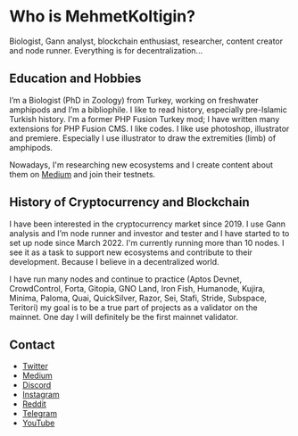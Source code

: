 # Who is MehmetKoltigin?
Biologist, Gann analyst, blockchain enthusiast, researcher, content creator and node runner. Everything is for decentralization...

## Education and Hobbies
I’m a Biologist (PhD in Zoology) from Turkey, working on freshwater amphipods and I’m a bibliophile. I like to read history, especially pre-Islamic Turkish history. I'm a former PHP Fusion Turkey mod; I have written many extensions for PHP Fusion CMS. I like codes. I like use photoshop, illustrator and premiere. Especially I use illustrator to draw the extremities (limb) of amphipods.

Nowadays, I'm researching new ecosystems and I create content about them on [Medium](https://medium.com/@mehmetkoltigin) and join their testnets.

## History of Cryptocurrency and Blockchain
I have been interested in the cryptocurrency market since 2019. I use Gann analysis and I’m node runner and investor and tester and I have started to to set up node since March 2022. I'm currently running more than 10 nodes. I see it as a task to support new ecosystems and contribute to their development. Because I believe in a decentralized world.

I have run many nodes and continue to practice (Aptos Devnet, CrowdControl, Forta, Gitopia, GNO Land, Iron Fish, Humanode, Kujira, Minima, Paloma, Quai, QuickSilver, Razor, Sei, Stafi, Stride, Subspace, Teritori) my goal is to be a true part of projects as a validator on the mainnet. One day I will definitely be the first mainnet validator.

## Contact
* [Twitter](https://twitter.com/mehmetkoltigin)
* [Medium](https://medium.com/@mehmetkoltigin)
* [Discord](https://discordapp.com/users/837933958280904737)
* [Instagram](https://www.instagram.com/mehmetkoltigin/)
* [Reddit](https://www.reddit.com/user/MehmetKolTigin)
* [Telegram](https://t.me/mehmetkoltigin)
* [YouTube](https://www.youtube.com/channel/UCmLgaftx5e38BE0E7gpY2dA)
